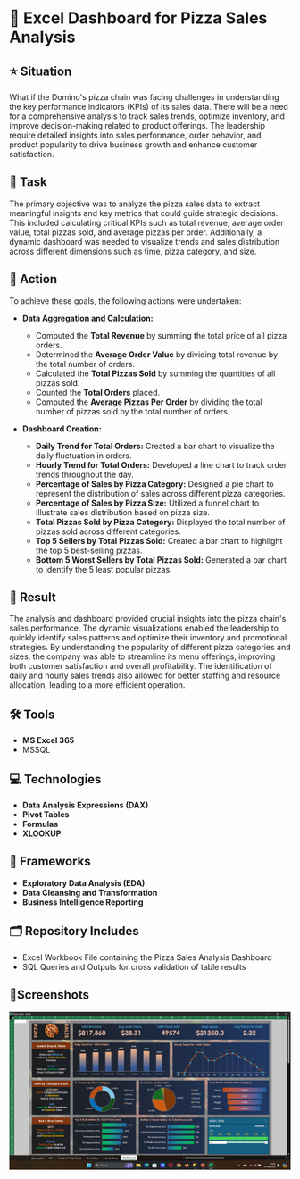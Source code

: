 # 🍕 Excel Dashboard for Pizza Sales Analysis

## ⭐ Situation
What if the Domino's pizza chain was facing challenges in understanding the key performance indicators (KPIs) of its sales data. There will be a need for a comprehensive analysis to track sales trends, optimize inventory, and improve decision-making related to product offerings. The leadership require detailed insights into sales performance, order behavior, and product popularity to drive business growth and enhance customer satisfaction.

## 🎯 Task
The primary objective was to analyze the pizza sales data to extract meaningful insights and key metrics that could guide strategic decisions. This included calculating critical KPIs such as total revenue, average order value, total pizzas sold, and average pizzas per order. Additionally, a dynamic dashboard was needed to visualize trends and sales distribution across different dimensions such as time, pizza category, and size.

## 🔧 Action
To achieve these goals, the following actions were undertaken:

- **Data Aggregation and Calculation:**
  - Computed the **Total Revenue** by summing the total price of all pizza orders.
  - Determined the **Average Order Value** by dividing total revenue by the total number of orders.
  - Calculated the **Total Pizzas Sold** by summing the quantities of all pizzas sold.
  - Counted the **Total Orders** placed.
  - Computed the **Average Pizzas Per Order** by dividing the total number of pizzas sold by the total number of orders.

- **Dashboard Creation:**
  - **Daily Trend for Total Orders:** Created a bar chart to visualize the daily fluctuation in orders.
  - **Hourly Trend for Total Orders:** Developed a line chart to track order trends throughout the day.
  - **Percentage of Sales by Pizza Category:** Designed a pie chart to represent the distribution of sales across different pizza categories.
  - **Percentage of Sales by Pizza Size:** Utilized a funnel chart to illustrate sales distribution based on pizza size.
  - **Total Pizzas Sold by Pizza Category:** Displayed the total number of pizzas sold across different categories.
  - **Top 5 Sellers by Total Pizzas Sold:** Created a bar chart to highlight the top 5 best-selling pizzas.
  - **Bottom 5 Worst Sellers by Total Pizzas Sold:** Generated a bar chart to identify the 5 least popular pizzas.

## 🎉 Result
The analysis and dashboard provided crucial insights into the pizza chain's sales performance. The dynamic visualizations enabled the leadership to quickly identify sales patterns and optimize their inventory and promotional strategies. By understanding the popularity of different pizza categories and sizes, the company was able to streamline its menu offerings, improving both customer satisfaction and overall profitability. The identification of daily and hourly sales trends also allowed for better staffing and resource allocation, leading to a more efficient operation.

## 🛠️ Tools
- **MS Excel 365**
- MSSQL

## 💻 Technologies
- **Data Analysis Expressions (DAX)**
- **Pivot Tables**
- **Formulas**
- **XLOOKUP**

## 🧰 Frameworks
- **Exploratory Data Analysis (EDA)**
- **Data Cleansing and Transformation**
- **Business Intelligence Reporting**

## 🗂️ Repository Includes
- Excel Workbook File containing the Pizza Sales Analysis Dashboard
- SQL Queries and Outputs for cross validation of table results

## 📸Screenshots
![image](Screenshots/SS1.png)

